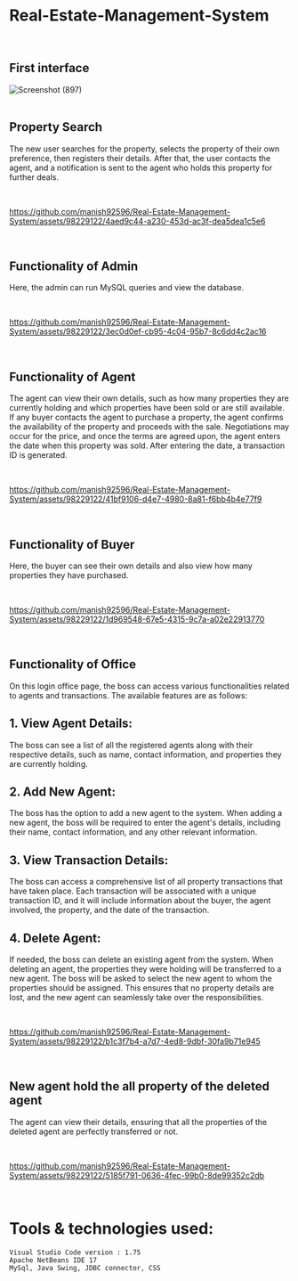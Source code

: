 ﻿# Real-Estate-Management-System
</br>

## First interface
![Screenshot (897)](https://github.com/manish92596/Real-Estate-Management-System/assets/98229122/6df531fa-d02d-4765-b82f-9ce14f4dd62a)
</br>
</br>

## Property Search

The new user searches for the property, selects the property of their own preference, then registers their details. After that, the user contacts the agent, and a notification is sent to the agent who holds this property for further deals.

</br>

https://github.com/manish92596/Real-Estate-Management-System/assets/98229122/4aed9c44-a230-453d-ac3f-dea5dea1c5e6

</br>

## Functionality of Admin

Here, the admin can run MySQL queries and view the database.

</br>

https://github.com/manish92596/Real-Estate-Management-System/assets/98229122/3ec0d0ef-cb95-4c04-95b7-8c6dd4c2ac16

</br>

## Functionality of Agent

The agent can view their own details, such as how many properties they are currently holding and which properties have been sold or are still available. If any buyer contacts the agent to purchase a property, the agent confirms the availability of the property and proceeds with the sale. Negotiations may occur for the price, and once the terms are agreed upon, the agent enters the date when this property was sold. After entering the date, a transaction ID is generated.

</br>

https://github.com/manish92596/Real-Estate-Management-System/assets/98229122/41bf9106-d4e7-4980-8a81-f6bb4b4e77f9

</br>

## Functionality of Buyer

Here, the buyer can see their own details and also view how many properties they have purchased.

</br>

https://github.com/manish92596/Real-Estate-Management-System/assets/98229122/1d969548-67e5-4315-9c7a-a02e22913770

</br>

## Functionality of Office

On this login office page, the boss can access various functionalities related to agents and transactions. The available features are as follows:

## 1. View Agent Details: 
The boss can see a list of all the registered agents along with their respective details, such as name, contact information, and properties they are currently holding.

## 2. Add New Agent: 
The boss has the option to add a new agent to the system. When adding a new agent, the boss will be required to enter the agent's details, including their name, contact information, and any other relevant information.

## 3. View Transaction Details: 
The boss can access a comprehensive list of all property transactions that have taken place. Each transaction will be associated with a unique transaction ID, and it will include information about the buyer, the agent involved, the property, and the date of the transaction.

## 4. Delete Agent: 
If needed, the boss can delete an existing agent from the system. When deleting an agent, the properties they were holding will be transferred to a new agent. The boss will be asked to select the new agent to whom the properties should be assigned. This ensures that no property details are lost, and the new agent can seamlessly take over the responsibilities.



</br>

https://github.com/manish92596/Real-Estate-Management-System/assets/98229122/b1c3f7b4-a7d7-4ed8-9dbf-30fa9b71e945

</br>

## New agent hold the all property of the deleted agent

The agent can view their details, ensuring that all the properties of the deleted agent are perfectly transferred or not.

</br>

https://github.com/manish92596/Real-Estate-Management-System/assets/98229122/5185f791-0636-4fec-99b0-8de99352c2db

</br>

#  Tools & technologies used: 
    Visual Studio Code version : 1.75
    Apache NetBeans IDE 17
    MySql, Java Swing, JDBC connector, CSS





